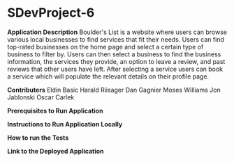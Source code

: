 # SDevProject-6

**Application Description**
Boulder's List is a website where users can browse various local businesses to find services that fit their needs. Users can find top-rated businesses on the home page and select a certain type of business to filter by. Users can then select a business to find the business information, the services they provide, an option to leave a review, and past reviews that other users have left. After selecting a service users can book a service which will populate the relevant details on their profile page.

**Contributers**
Eldin Basic
Harald Riisager
Dan Gagnier
Moses Williams
Jon Jablonski
Oscar Carlek


**Prerequisites to Run Application**

**Instructions to Run Application Locally**

**How to run the Tests**

**Link to the Deployed Application**
